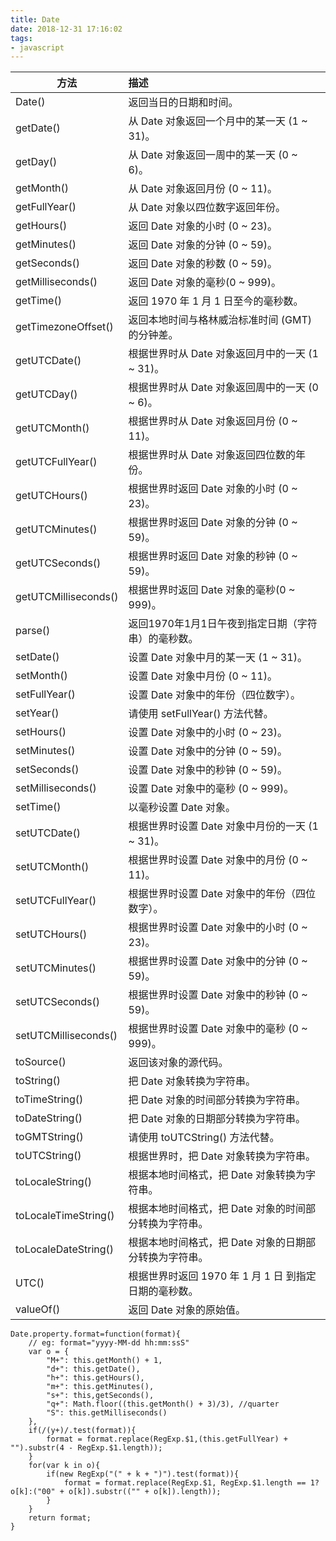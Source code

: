 ```yaml
---
title: Date
date: 2018-12-31 17:16:02
tags:
- javascript
---
```

方法|描述
---|:--
Date()|返回当日的日期和时间。
getDate()|从 Date 对象返回一个月中的某一天 (1 ~ 31)。
getDay()|从 Date 对象返回一周中的某一天 (0 ~ 6)。
getMonth()|从 Date 对象返回月份 (0 ~ 11)。
getFullYear()|从 Date 对象以四位数字返回年份。
getHours()|返回 Date 对象的小时 (0 ~ 23)。
getMinutes()|返回 Date 对象的分钟 (0 ~ 59)。
getSeconds()|返回 Date 对象的秒数 (0 ~ 59)。
getMilliseconds()|返回 Date 对象的毫秒(0 ~ 999)。
getTime()|返回 1970 年 1 月 1 日至今的毫秒数。
getTimezoneOffset()|返回本地时间与格林威治标准时间 (GMT) 的分钟差。
getUTCDate()|根据世界时从 Date 对象返回月中的一天 (1 ~ 31)。
getUTCDay()|根据世界时从 Date 对象返回周中的一天 (0 ~ 6)。
getUTCMonth()|根据世界时从 Date 对象返回月份 (0 ~ 11)。
getUTCFullYear()|根据世界时从 Date 对象返回四位数的年份。
getUTCHours()|根据世界时返回 Date 对象的小时 (0 ~ 23)。
getUTCMinutes()|根据世界时返回 Date 对象的分钟 (0 ~ 59)。
getUTCSeconds()|根据世界时返回 Date 对象的秒钟 (0 ~ 59)。
getUTCMilliseconds()|根据世界时返回 Date 对象的毫秒(0 ~ 999)。
parse()|返回1970年1月1日午夜到指定日期（字符串）的毫秒数。
setDate()|设置 Date 对象中月的某一天 (1 ~ 31)。
setMonth()|设置 Date 对象中月份 (0 ~ 11)。
setFullYear()|设置 Date 对象中的年份（四位数字）。
setYear()|请使用 setFullYear() 方法代替。
setHours()|设置 Date 对象中的小时 (0 ~ 23)。
setMinutes()|设置 Date 对象中的分钟 (0 ~ 59)。
setSeconds()|设置 Date 对象中的秒钟 (0 ~ 59)。
setMilliseconds()|设置 Date 对象中的毫秒 (0 ~ 999)。
setTime()|以毫秒设置 Date 对象。
setUTCDate()|根据世界时设置 Date 对象中月份的一天 (1 ~ 31)。
setUTCMonth()|根据世界时设置 Date 对象中的月份 (0 ~ 11)。
setUTCFullYear()|根据世界时设置 Date 对象中的年份（四位数字）。
setUTCHours()|根据世界时设置 Date 对象中的小时 (0 ~ 23)。
setUTCMinutes()|根据世界时设置 Date 对象中的分钟 (0 ~ 59)。
setUTCSeconds()|根据世界时设置 Date 对象中的秒钟 (0 ~ 59)。
setUTCMilliseconds()|根据世界时设置 Date 对象中的毫秒 (0 ~ 999)。
toSource()|返回该对象的源代码。
toString()|把 Date 对象转换为字符串。
toTimeString()|把 Date 对象的时间部分转换为字符串。
toDateString()|把 Date 对象的日期部分转换为字符串。
toGMTString()|请使用 toUTCString() 方法代替。
toUTCString()|根据世界时，把 Date 对象转换为字符串。
toLocaleString()|根据本地时间格式，把 Date 对象转换为字符串。
toLocaleTimeString()|根据本地时间格式，把 Date 对象的时间部分转换为字符串。
toLocaleDateString()|根据本地时间格式，把 Date 对象的日期部分转换为字符串。
UTC()|根据世界时返回 1970 年 1 月 1 日 到指定日期的毫秒数。
valueOf()|返回 Date 对象的原始值。

```
Date.property.format=function(format){
    // eg: format="yyyy-MM-dd hh:mm:ssS"
    var o = {
        "M+": this.getMonth() + 1,
        "d+": this.getDate(),
        "h+": this.getHours(),
        "m+": this.getMinutes(),
        "s+": this,getSeconds(),
        "q+": Math.floor((this.getMonth() + 3)/3), //quarter
        "S": this.getMilliseconds()
    },
    if(/(y+)/.test(format)){
        format = format.replace(RegExp.$1,(this.getFullYear) + "").substr(4 - RegExp.$1.length));
    }
    for(var k in o){
        if(new RegExp("(" + k + ")").test(format)){
            format = format.replace(RegExp.$1, RegExp.$1.length == 1?o[k]:("00" + o[k]).substr(("" + o[k]).length));
        }
    }
    return format;
}
```